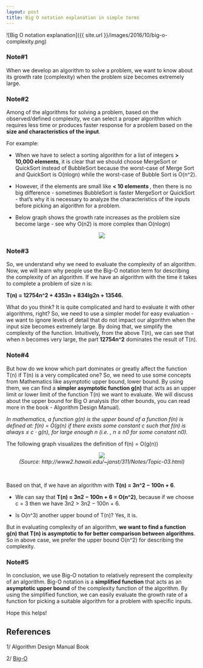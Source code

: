 ```yaml
---
layout: post
title: Big O notation explanation in simple terms
---
```


![Big O notation explanation]({{ site.url }}/images/2016/10/big-o-complexity.png)

### Note#1

When we develop an algorithm to solve a problem, we want to know about its growth rate (complexity) when the problem size becomes extremely large.

### Note#2

Among of the algorithms for solving a problem, based on the observed/defined complexity, we can select a proper algorithm which requires less time or produces faster response for a problem based on the <b>size and characteristics of the input</b>.

For example:

+ When we have to select a sorting algorithm for a list of integers <b> > 10,000 elements</b>, it is clear that we should choose MergeSort or QuickSort instead of BubbleSort because the worst-case of Merge Sort and QuickSort is O(nlogn) while the worst-case of Bubble Sort is O(n^2).

+ However, if the elements are small like <b> < 10 elements </b>, then there is no big difference - sometimes BubbleSort is faster MergeSort or QuickSort - that’s why it is necessary to analyze the characteristics of the inputs before picking an algorithm for a problem.

+ Below graph shows the growth rate increases as the problem size become large - see why O(n2) is more complex than O(nlogn)

<p align="center"><img src="{{ site.url }}/images/2016/10/big-o-complexity.png" /></p>

### Note#3
So, we understand why we need to evaluate the complexity of an algorithm. Now, we will learn why people use the Big-O notation term for describing the complexity of an algorithm. If we have an algorithm with the time it takes to complete a problem of size n is:

<b>T(n) = 12754n^2 + 4353n + 834lg2n + 13546.</b>

What do you think? It is quite complicated and hard to evaluate it with other algorithms, right? So, we need to use a simpler model for easy evaluation - we want to ignore levels of detail that do not impact our algorithm when the input size becomes extremely large. By doing that, we simplify the complexity of the function. Intuitively, from the above T(n), we can see that when n becomes very large, the part <b>12754n^2</b> dominates the result of T(n).

### Note#4
But how do we know which part dominates or greatly affect the function T(n) if T(n) is a very complicated one? So, we need to use some concepts from Mathematics like asymptotic upper bound, lower bound. By using them, we can find a <b>simpler asymptotic  function g(n)</b> that acts as an upper limit or lower limit of the function T(n) we want to evaluate. We will discuss about the upper bound for Big O analysis (for other bounds, you can read more in the book - Algorithm Design Manual).

<i>In mathematics, a function g(n) is the upper bound of a function f(n) is defined at: f(n) = O(g(n) if there exists some constant c such that f(n) is always ≤ c · g(n), for large enough n (i.e. , n ≥ n0 for some constant n0).</i>

The following graph visualizes the definition of f(n) = O(g(n))

<p align="center"><img src="{{ site.url }}/images/2016/10/big-o-upper-bound.jpg" /><br />
<i>(Source: http://www2.hawaii.edu/~janst/311/Notes/Topic-03.html)</i></p><br />


Based on that, if we have an algorithm with <b>T(n) = 3n^2 − 100n + 6</b>.

+ We can  say that <b>T(n) = 3n2 − 100n + 6 = O(n^2)</b>, because if we choose c = 3 then we have 3n2 > 3n2 − 100n + 6.

+ Is O(n^3) another upper bound of T(n)? Yes, it is.

But in evaluating complexity of an algorithm, <b>we want to find a function g(n) that T(n) is asymptotic to for better comparison between algorithms</b>. So in above case, we prefer the upper bound O(n^2) for describing the complexity.

### Note#5
In conclusion, we use Big-O notation to relatively represent the complexity of an algorithm. Big-O notation is a <b>simplified function</b> that acts as an <b>asymptotic upper bound</b> of the complexity function of the algorithm. By using the simplified function, we can easily evaluate the growth rate of a function for picking a suitable algorithm for a problem with specific inputs.

Hope this helps!

## References

1/ Algorithm Design Manual Book

2/ [Big-O](http://web.mit.edu/16.070/www/lecture/big_o.pdf)